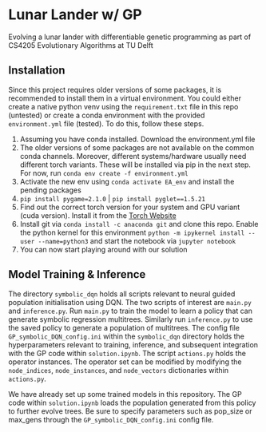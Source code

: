 # Lunar Lander w/ GP

Evolving a lunar lander with differentiable genetic programming as part of CS4205 Evolutionary Algorithms at TU Delft

## Installation
Since this project requires older versions of some packages, it is recommended to install them in a virtual environment. You could either create a native python venv using the `requirement.txt` file in this repo (untested) or create a conda environment with the provided `environment.yml` file (tested). To do this, follow these steps.

1. Assuming you have conda installed. Download the environment.yml file 
2. The older versions of some packages are not available on the common conda channels. Moreover, different systems/hardware usually need different torch variants. These will be installed via pip in the next step. For now, run `conda env create -f environment.yml`
3. Activate the new env using `conda activate EA_env` and install the pending packages
4. `pip install pygame=2.1.0` | `pip install pyglet==1.5.21`
5. Find out the correct torch version for your system and GPU variant (cuda version). Install it from the [Torch Website](https://pytorch.org/)
6. Install git via `conda install -c anaconda git` and clone this repo. Enable the python kernel for this environment `python -m ipykernel install --user --name=python3` and start the notebook via `jupyter notebook` 
7. You can now start playing around with our solution

## Model Training & Inference

The directory `symbolic_dqn` holds all scripts relevant to neural guided population initialisation using DQN. The two scripts of interest are `main.py` and `inference.py`. Run `main.py` to train the model to learn a policy that can generate symbolic regression multitrees. Similarly run `inference.py` to use the saved policy to generate a population of multitrees. The config file `GP_symbolic_DQN_config.ini` within the `symbolic_dqn` directory holds the hyperparameters relevant to training, inference, and subsequent integration with the GP code within `solution.ipynb`. The script `actions.py` holds the operator instances. The operator set can be modified by modifying the `node_indices`, `node_instances`, and `node_vectors` dictionaries within `actions.py`.

We have already set up some trained models in this repository. The GP code within `solution.ipynb` loads the population generated from this policy to further evolve trees. Be sure to specify parameters such as pop_size or max_gens through the `GP_symbolic_DQN_config.ini` config file. 